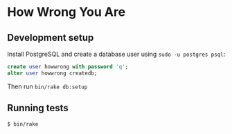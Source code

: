 # How Wrong You Are

## Development setup

Install PostgreSQL and create a database user using `sudo -u postgres psql`:

```sql
create user howwrong with password 'q';
alter user howwrong createdb;
```

Then run `bin/rake db:setup`

## Running tests

```bash
$ bin/rake
```
